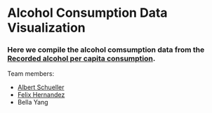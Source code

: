# Alcohol Consumption Data Visualization

### Here we compile the alcohol comsumption data from the [Recorded alcohol per capita consumption](https://apps.who.int/gho/data/node.main.A1039?lang=en).
Team members:

* [Albert Schueller](Albert)
* [Felix Hernandez](Felix)
* Bella Yang